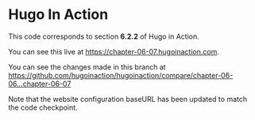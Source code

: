 Hugo In Action
===============

This code corresponds to section **6.2.2** of Hugo in Action.

You can see this live at https://chapter-06-07.hugoinaction.com.

You can see the changes made in this branch at https://github.com/hugoinaction/hugoinaction/compare/chapter-06-06...chapter-06-07

Note that the website configuration baseURL has been updated to match the code checkpoint.
